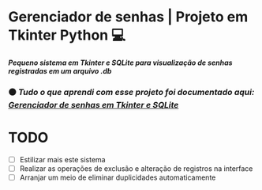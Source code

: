 # Gerenciador de senhas | Projeto em Tkinter Python 💻 
***Pequeno sistema em Tkinter e SQLite para visualização de senhas registradas em um  arquivo .db***
### ⚫ _Tudo o que aprendi com esse projeto foi documentado aqui: [Gerenciador de senhas em Tkinter e SQLite](https://tungsten-visor-446.notion.site/Gerenciador-de-senhas-em-Tkinter-e-SQLite-b16bd7878042492f8f54e6186d646592?pvs=4)_


# TODO

- [ ]  Estilizar mais este sistema
- [ ]  Realizar as operações de exclusão e alteração de registros na interface
- [ ]  Arranjar um meio de eliminar duplicidades automaticamente
